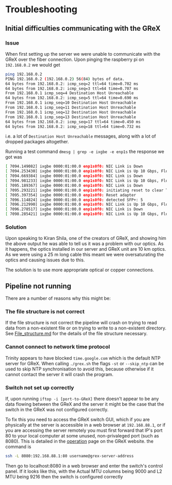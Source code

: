 # Troubleshooting

## Initial difficulties communicating with the GReX

### Issue
When first setting up the server we were unable to communicate with the GReX over the fiber connection. Upon pinging the raspberry pi on ```192.168.0.2``` we would get

```sh
ping 192.168.0.2
PING 192.168.0.2 (192.168.0.2) 56(84) bytes of data.
64 bytes from 192.168.0.2: icmp_seq=2 ttl=64 time=0.702 ms
64 bytes from 192.168.0.2: icmp_seq=3 ttl=64 time=0.707 ms
From 192.168.0.1 icmp_seq=4 Destination Host Unreachable
64 bytes from 192.168.0.2: icmp_seq=5 ttl=64 time=0.690 ms
From 192.168.0.1 icmp_seq=10 Destination Host Unreachable
From 192.168.0.1 icmp_seq=11 Destination Host Unreachable
From 192.168.0.1 icmp_seq=12 Destination Host Unreachable
From 192.168.0.1 icmp_seq=13 Destination Host Unreachable
64 bytes from 192.168.0.2: icmp_seq=17 ttl=64 time=0.450 ms
64 bytes from 192.168.0.2: icmp_seq=18 ttl=64 time=0.732 ms
```

i.e. a lot of ```Destination Host Unreachable``` messages, along with a lot of dropped packages altogether.

Running a test command ```dmesg | grep -e ixgbe -e enp1s``` the response we got was

```sh
[ 7094.149082] ixgbe 0000:01:00.0 enp1s0f0: NIC Link is Down
[ 7094.253430] ixgbe 0000:01:00.0 enp1s0f0: NIC Link is Up 10 Gbps, Flow Control: RX/TX
[ 7094.669384] ixgbe 0000:01:00.0 enp1s0f0: NIC Link is Down
[ 7094.981233] ixgbe 0000:01:00.0 enp1s0f0: NIC Link is Up 10 Gbps, Flow Control: RX/TX
[ 7095.189367] ixgbe 0000:01:00.0 enp1s0f0: NIC Link is Down
[ 7095.293221] ixgbe 0000:01:00.0 enp1s0f0: initiating reset to clear Tx work after link loss
[ 7095.397354] ixgbe 0000:01:00.0 enp1s0f0: Reset adapter
[ 7096.114824] ixgbe 0000:01:00.0 enp1s0f0: detected SFP+: 5
[ 7096.212990] ixgbe 0000:01:00.0 enp1s0f0: NIC Link is Up 10 Gbps, Flow Control: RX/TX
[ 7096.278517] ixgbe 0000:01:00.0 enp1s0f0: NIC Link is Down
[ 7098.285421] ixgbe 0000:01:00.0 enp1s0f0: NIC Link is Up 10 Gbps, Flow Control: RX/TX
```

### Solution
Upon speaking to Kiran Shila, one of the creators of GReX, and showing him the above output he was able to tell us it was a problem with our optics. As it happens, the optics installed in our server and GReX unit are 10 km optics. As we were using a 25 m long cable this meant we were oversaturating the optics and causing issues due to this.

The solution is to use more appropriate optical or copper connections.

## Pipeline not running

There are a number of reasons why this might be:

### The file structure is not correct

If the file structure is not correct the pipeline will crash on trying to read data from a non-existent file or on trying to write to a non-existent directory. See [File_structure.md](https://github.com/ismisebrendan/GReX_Birr_setup/blob/main/File_structure.md) for the details of the file structure necessary.

### Cannot connect to network time protocol

Trinity appears to have blocked ```time.google.com``` which is the default NTP server for GReX. When calling ```./grex.sh``` the flags ```-st``` or ```--skip_ntp``` can be used to skip NTP synchronisation to avoid this, because otherwise if it cannot contact the server it will crash the program.

### Switch not set up correctly

If, upon running ```iftop -i [port-to-GReX]``` there doesn't appear to be any data flowing between the GReX and the server it might be the case that the switch in the GReX was not configured correctly.

To fix this you need to access the GReX switch GUI, which if you are physically at the server is accessible in a web browser at ```192.168.88.1```, or if you are accessing the server remotely you must first forward that IP's port 80 to your local computer at some unused, non-privaleged port (such as 8080). This is detailed in the [operation](https://grex-telescope.github.io/software/operation/) page on the GReX website. the command is
```sh
ssh -L 8080:192.168.88.1:80 username@grex-server-address
```

Then go to localhost:8080 in a web browser and enter the switch's control panel. If it looks like this, with the Actual MTU columns being 9000 and L2 MTU being 9216 then the switch is configured correctly






